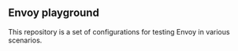 ## Envoy playground
This repository is a set of configurations for testing Envoy in various scenarios.
